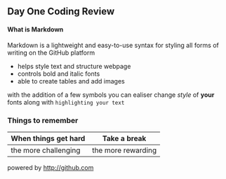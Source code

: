 ## Day One Coding Review
#### What is Markdown
Markdown is a lightweight and easy-to-use syntax for styling all forms of writing on the GitHub platform
- helps style text and structure webpage
- controls bold and italic fonts
- able to create tables and add images

with the addition of a few symbols you can ealiser change *style* of **your** fonts along with `highlighting your text`

### Things to remember
When things get hard | Take a break
------ |  -------
 the more challenging | the  more rewarding





powered by http://github.com  
